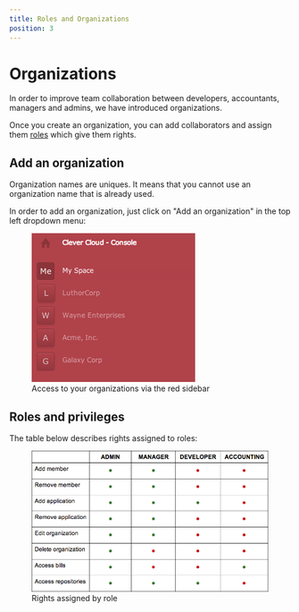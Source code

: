 ```yaml
---
title: Roles and Organizations
position: 3
---
```

# Organizations

In order to improve team collaboration between developers, accountants, managers and admins, we have introduced organizations.

Once you create an organization, you can add collaborators and assign them [roles](#roles-and-privileges) which give them rights.


## Add an organization

Organization names are uniques. It means that you cannot use an organization name that is already used.

In order to add an organization, just click on "Add an organization" in the top left dropdown menu:

<figure class="cc-content-img">
  <a href="/assets/images/gotohome.png"><img src="/assets/images/gotohome.png"/></a>
  <figcaption>
    Access to your organizations via the red sidebar
  </figcaption>
</figure>


## Roles and privileges

The table below describes rights assigned to roles:

<figure class="cc-content-img">
  <a href="/assets/images/organisation-roles.png"><img src="/assets/images/organisation-roles.png"/></a>
  <figcaption>
    Rights assigned by role
  </figcaption>
</figure>

